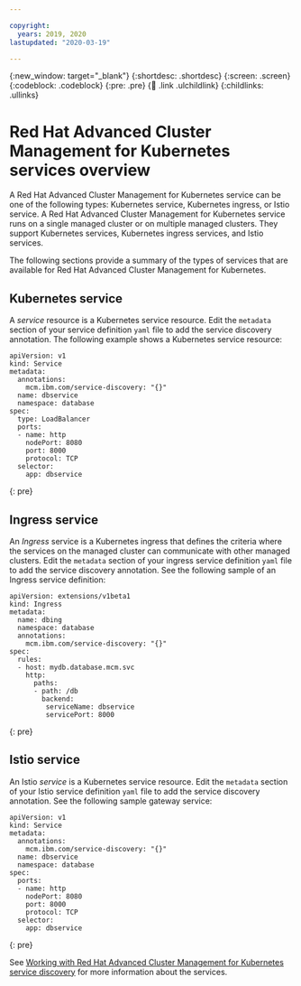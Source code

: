 ```yaml
---

copyright:
  years: 2019, 2020
lastupdated: "2020-03-19"

---
```


{:new_window: target="_blank"}
{:shortdesc: .shortdesc}
{:screen: .screen}
{:codeblock: .codeblock}
{:pre: .pre}
{:child: .link .ulchildlink}
{:childlinks: .ullinks}

# Red Hat Advanced Cluster Management for Kubernetes services overview

A Red Hat Advanced Cluster Management for Kubernetes service can be one of the following types: Kubernetes service, Kubernetes ingress, or Istio service. A Red Hat Advanced Cluster Management for Kubernetes service runs on a single managed cluster or on multiple managed clusters. They support Kubernetes services, Kubernetes ingress services, and Istio services.

The following sections provide a summary of the types of services that are available for Red Hat Advanced Cluster Management for Kubernetes.

## Kubernetes service

A _service_ resource is a Kubernetes service resource. Edit the `metadata` section of your service definition `yaml` file to add the service discovery annotation. The following example shows a Kubernetes service resource:

<!-- CD: Where will you find the YAML for the service? -->

  ```
  apiVersion: v1
  kind: Service
  metadata:
    annotations:
      mcm.ibm.com/service-discovery: "{}"
    name: dbservice
    namespace: database
  spec:
    type: LoadBalancer
    ports:
    - name: http
      nodePort: 8080
      port: 8000
      protocol: TCP
    selector:
      app: dbservice
  ```
  {: pre}

## Ingress service

An _Ingress_ service is a Kubernetes ingress that defines the criteria where the services on the managed cluster can communicate with other managed clusters. Edit the `metadata` section of your ingress service definition `yaml` file to add the service discovery annotation. See the following sample of an Ingress service definition: 

  ```
  apiVersion: extensions/v1beta1
  kind: Ingress
  metadata:
    name: dbing
    namespace: database
    annotations:
      mcm.ibm.com/service-discovery: "{}"
  spec:
    rules:
    - host: mydb.database.mcm.svc
      http:
        paths:
        - path: /db
          backend:
           serviceName: dbservice
           servicePort: 8000
  ```
  {: pre}

## Istio service

An Istio _service_ is a Kubernetes service resource. Edit the `metadata` section of your Istio service definition `yaml` file to add the service discovery annotation. See the following sample gateway service:

  ```
  apiVersion: v1
  kind: Service
  metadata:
    annotations:
      mcm.ibm.com/service-discovery: "{}"
    name: dbservice
    namespace: database
  spec:
    ports:
    - name: http
      nodePort: 8080
      port: 8000
      protocol: TCP
    selector:
      app: dbservice
  ```
  {: pre}

See [Working with Red Hat Advanced Cluster Management for Kubernetes service discovery](working_serv_intro.md) for more information about the services. 
